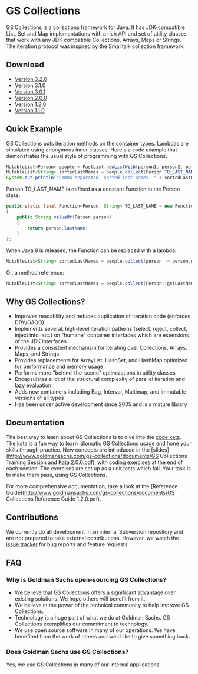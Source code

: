 # GS Collections

GS Collections is a collections framework for Java. It has JDK-compatible List, Set and Map implementations with a rich API and set of utility classes that work with any JDK compatible Collections, Arrays, Maps or Strings. The iteration protocol was inspired by the Smalltalk collection framework.

## Download
* [Version 3.2.0](http://www.goldmansachs.com/gs-collections/binaries/gs-collections-3.2.0.zip)
* [Version 3.1.0](http://www.goldmansachs.com/gs-collections/binaries/gs-collections-3.1.0.zip)
* [Version 3.0.1](http://www.goldmansachs.com/gs-collections/binaries/gs-collections-3.0.1.zip)
* [Version 2.0.0](http://www.goldmansachs.com/gs-collections/binaries/gs-collections-2.0.0.zip)
* [Version 1.2.0](http://www.goldmansachs.com/gs-collections/binaries/gs-collections-1.2.0.zip)
* [Version 1.1.0](http://www.goldmansachs.com/gs-collections/binaries/gs-collections-1.1.0.zip)

## Quick Example
GS Collections puts iteration methods on the container types. Lambdas are simulated using anonymous inner classes. Here's a code example that demonstrates the usual style of programming with GS Collections.

```java
MutableList<Person> people = FastList.newListWith(person1, person2, person3);
MutableList<String> sortedLastNames = people.collect(Person.TO_LAST_NAME).sortThis();
System.out.println("Comma separated, sorted last names: " + sortedLastNames.makeString());
```

Person.TO_LAST_NAME is defined as a constant Function in the Person class.

```java
public static final Function<Person, String> TO_LAST_NAME = new Function<Person, String>()
{
    public String valueOf(Person person)
    {
        return person.lastName;
    }
};

```
When Java 8 is released, the Function can be replaced with a lambda:

```java
MutableList<String> sortedLastNames = people.collect(person -> person.getLastName()).sortThis();
```

Or, a method reference:

```java
MutableList<String> sortedLastNames = people.collect(Person::getLastName).sortThis();
```

## Why GS Collections?
* Improves readability and reduces duplication of iteration code (enforces DRY/OAOO)
* Implements several, high-level iteration patterns (select, reject, collect, inject into, etc.) on "humane" container interfaces which are extensions of the JDK interfaces
* Provides a consistent mechanism for iterating over Collections, Arrays, Maps, and Strings
* Provides replacements for ArrayList, HashSet, and HashMap optimized for performance and memory usage
* Performs more "behind-the-scene" optimizations in utility classes
* Encapsulates a lot of the structural complexity of parallel iteration and lazy evaluation
* Adds new containers including Bag, Interval, Multimap, and immutable versions of all types
* Has been under active development since 2005 and is a mature library

## Documentation
The best way to learn about GS Collections is to dive into the [code kata](https://github.com/goldmansachs/gs-collections-kata). The kata is a fun way to learn idiomatic GS Collections usage and hone your skills through practice. New concepts are introduced in the [slides](http://www.goldmansachs.com/gs-collections/documents/GS Collections Training Session and Kata 2.0.0.pdf), with coding exercises at the end of each section. The exercises are set up as a unit tests which fail. Your task is to make them pass, using GS Collections.

For more comprehensive documentation, take a look at the [Reference Guide](http://www.goldmansachs.com/gs-collections/documents/GS Collections Reference Guide 1.2.0.pdf).

## Contributions
We currently do all development in an internal Subversion repository and are not prepared to take external contributions. However, we watch the [issue tracker](https://github.com/goldmansachs/gs-collections/issues) for bug reports and feature requests.

## FAQ
### Why is Goldman Sachs open-sourcing GS Collections?

* We believe that GS Collections offers a significant advantage over existing solutions. We hope others will benefit from it.
* We believe in the power of the technical community to help improve GS Collections.
* Technology is a huge part of what we do at Goldman Sachs. GS Collections exemplifies our commitment to technology.
* We use open source software in many of our operations. We have benefited from the work of others and we'd like to give something back.

### Does Goldman Sachs use GS Collections?
Yes, we use GS Collections in many of our internal applications.
